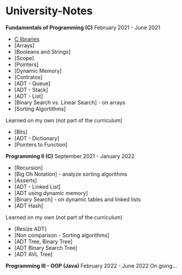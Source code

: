 # University-Notes

**Fundamentals of Programming (C)** February 2021 - June 2021
  - [C libraries](2librerias.c)
  - [Arrays]
  - [Booleans and Strings]
  - [Scope]
  - [Pointers]
  - [Dynamic Memory]
  - [Contratos]
  - [ADT - Queue]
  - [ADT - Stack]
  - [ADT - List]
  - [Binary Search vs. Linear Search] - on arrays
  - [Sorting Algortithms]

Learned on my own (not part of the curriculum)
  - [Bits]
  - [ADT - Dictionary]
  - [Pointers to Function]
  
**Programming II (C)** September 2021 - January 2022
  - [Recursion]
  - [Big Oh Notation] - analyze sorting algorithms
  - [Asserts]
  - [ADT - Linked List]
  - [ADT using dynamic memory]
  - [Binary Search] - on dynamic tables and linked lists
  - [ADT Hash]

Learned on my own (not part of the curriculum)
  - [Resize ADT]
  - [Non comparison - Sorting algorithms]
  - [ADT Tree, Binary Tree]
  - [ADT Binary Search Tree]
  - [ADT AVL Tree]
  
**Programming III - OOP (Java)** February 2022 - June 2022
On going...
